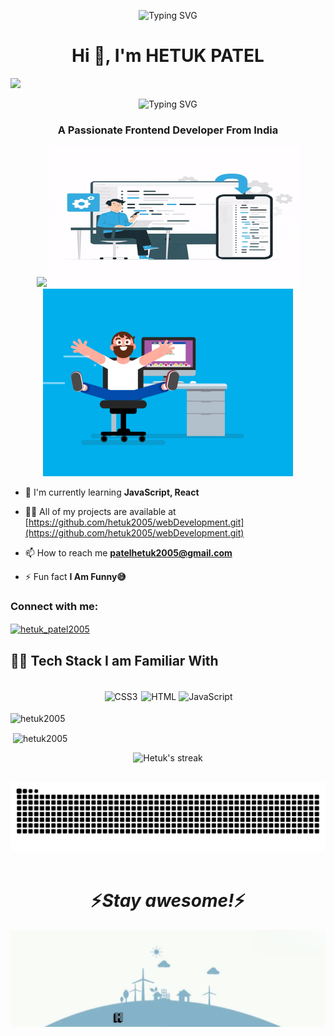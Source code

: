 <p align="center">
  <a href="https://git.io/typing-svg" style="text-decoration:none;">
    <img src="https://readme-typing-svg.demolab.com?font=Old+English&weight=800&size=30&pause=1000&color=BB0808&width=435&lines=Hello+Everyone!" alt="Typing SVG" />
  </a>
</p>

<h1 align="center">Hi 👋, I'm HETUK PATEL</h1>

<img src="https://user-images.githubusercontent.com/106918656/209438619-25091cdf-a126-4e95-a24c-5efdf8057606.gif">

<p align="center">
  <a href="https://git.io/typing-svg" style="text-decoration:none;">
    <img src="https://readme-typing-svg.demolab.com?font=Old+English&weight=800&size=30&pause=1000&color=green&width=435&lines=I+Am+Hetuk+Patel" alt="Typing SVG" />
  </a>
</p>

<h3 align="center">A Passionate Frontend Developer From India</h3>

<p align="center">
  <img src="https://cdn.wallpapersafari.com/30/0/n0HOqk.gif" width="400"/>
  <img src="https://raw.githubusercontent.com/hetuk2005/media/main/front-end-developer-animation-download-in-lottie-json-gif-static-svg-file-formats--java-logo-programming-languages-web-development-software-and-qa-process-pack-people-animations-4453020.gif" width="400" height="225"/>
  <img src="https://raw.githubusercontent.com/hetuk2005/media/main/Enjoy.gif" width="400"/>
</p>

- 🌱 I'm currently learning **JavaScript, React**

- 👨‍💻 All of my projects are available at [https://github.com/hetuk2005/webDevelopment.git](https://github.com/hetuk2005/webDevelopment.git)

- 📫 How to reach me **patelhetuk2005@gmail.com**

- ⚡ Fun fact **I Am Funny😅**

<h3 align="left">Connect with me:</h3>
<p align="left">
<a href="https://instagram.com/hetuk_patel2005" target="blank"><img align="center" src="https://raw.githubusercontent.com/rahuldkjain/github-profile-readme-generator/master/src/images/icons/Social/instagram.svg" alt="hetuk_patel2005" height="30" width="40" /></a>
</p>

## 👨‍💻 Tech Stack I am Familiar With

<p align="center">
<br/>
<img alt="CSS3" src="https://img.shields.io/badge/css3%20-%231572B6.svg?&style=for-the-badge&logo=css3&logoColor=white" style="margin:2px;"/>
<img alt="HTML" src="https://img.shields.io/badge/HTML-E34F26?logo=html5&logoColor=white&style=for-the-badge" />
<img alt="JavaScript" src="https://img.shields.io/badge/JavaScript-323330?logo=javascript&logoColor=gold&style=for-the-badge" />
<br/>
</p>

<p><img align="center" src="https://github-readme-stats.vercel.app/api/top-langs?username=hetuk2005&show_icons=true&locale=en&layout=compact" alt="hetuk2005" /></p>

<p>&nbsp;<img align="center" src="https://github-readme-stats.vercel.app/api?username=hetuk2005&show_icons=true&locale=en" alt="hetuk2005" /></p>

<p align="center">
  <a href="https://git.io/streak-stats" style="text-decoration:none;">
    <img
      title="🔥 Get streak stats for your profile at git.io/streak-stats"
      alt="Hetuk's streak"
      src="https://streak-stats.demolab.com?user=hetuk2005&theme=tokyonight&hide_border=true"
    />
  </a>
</p>

<br>
<div align="center">
 <picture>
   <source media="(prefers-color-scheme: dark)" srcset="https://raw.githubusercontent.com/hetuk2005/hetuk2005/output/github-contribution-grid-snake-dark.svg" />
   <source media="(prefers-color-scheme: light)" srcset="https://raw.githubusercontent.com/hetuk2005/hetuk2005/output/github-contribution-grid-snake.svg" />
   <img alt="github-contribution-grid-snake" src="https://raw.githubusercontent.com/hetuk2005/hetuk2005/output/github-contribution-grid-snake-dark.svg" />
 </picture>
</div>
<br>

<h1 align='center'>⚡️<i>Stay awesome!</i>⚡️</h1>

<img src="https://raw.githubusercontent.com/hetuk2005/media/main/Intro.gif">
